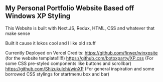 ## My Personal Portfolio Website Based off Windows XP Styling

This Website is built with Next.JS, Redux, HTML, CSS and whatever that make sense

Built it cause it lokos cool and I like old stuff

Currently Deployed on Vercel
Credits:
https://github.com/firwer/winxpsite (for the website template!!!!!)
https://github.com/botoxparty/XP.css (For some CSS pre-styled components like buttons and scrollbar)
https://github.com/ShizukuIchi/winXP (For general inspiration and some borrowed CSS stylings for startmenu box and bar)
